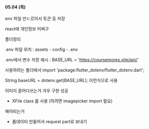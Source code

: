 #### 05.04 (목)



env 파일 만ㄷ르어서 토큰 등 저장

react에 개인정보 어쩌구

폴더정리



.env 파일 위치 : assets - config - .env

.env에서 변수 저장 예시 : BASE_URL = 'https://coursemores.site/api/'

사용하려는 폴더에서 import 'package:flutter_dotenv/flutter_dotenv.dart';

String baseURL = dotenv.get(BASE_URL); 이런식으로 사용



이미지 끌어다쓰는거 겨우 구현 성공

- XFile class 를 사용 (하려면 imagepicker import 필요)



해야되는거

- 폼데이터 만들어서 request part로 보내기
  
  
